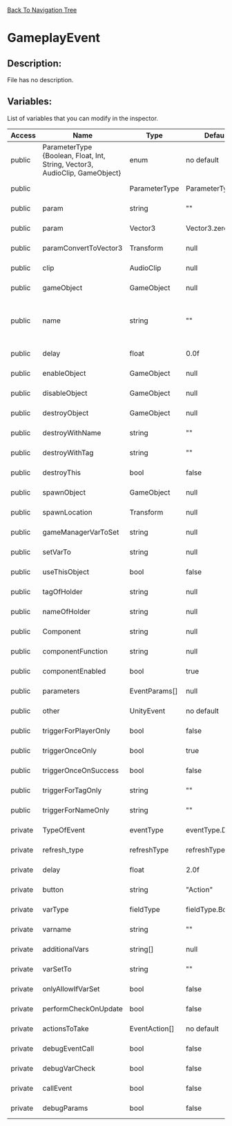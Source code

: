 [Back To Navigation Tree](https://wesleywh.github.io/GameDevRepo/docs/navigation.html)
# GameplayEvent

## Description:
File has no description.

## Variables:
List of variables that you can modify in the inspector.

|Access|Name|Type|Default Value|Description|
|---|---|---|---|---|
|public|ParameterType {Boolean, Float, Int, String, Vector3, AudioClip, GameObject}|enum|no default|No description.|
|public||ParameterType|ParameterType.Boolean|No description.|
|public|param|string|""|No description.|
|public|param|Vector3|Vector3.zero|No description.|
|public|paramConvertToVector3|Transform|null|No description.|
|public|clip|AudioClip|null|No description.|
|public|gameObject|GameObject|null|No description.|
|public|name|string|""|not this is only for referencing in the inspector|
|public|delay|float|0.0f|No description.|
|public|enableObject|GameObject|null|No description.|
|public|disableObject|GameObject|null|No description.|
|public|destroyObject|GameObject|null|No description.|
|public|destroyWithName|string|""|No description.|
|public|destroyWithTag|string|""|No description.|
|public|destroyThis|bool|false|No description.|
|public|spawnObject|GameObject|null|No description.|
|public|spawnLocation|Transform|null|No description.|
|public|gameManagerVarToSet|string|null|No description.|
|public|setVarTo|string|null|No description.|
|public|useThisObject|bool|false|No description.|
|public|tagOfHolder|string|null|No description.|
|public|nameOfHolder|string|null|No description.|
|public|Component|string|null|No description.|
|public|componentFunction|string|null|No description.|
|public|componentEnabled|bool|true|No description.|
|public|parameters|EventParams[]|null|No description.|
|public|other|UnityEvent|no default|No description.|
|public|triggerForPlayerOnly|bool|false|No description.|
|public|triggerOnceOnly|bool|true|No description.|
|public|triggerOnceOnSuccess|bool|false|No description.|
|public|triggerForTagOnly|string|""|No description.|
|public|triggerForNameOnly|string|""|No description.|
|private|TypeOfEvent|eventType|eventType.Delayed|No description.|
|private|refresh_type|refreshType|refreshType.FixedUpdate|No description.|
|private|delay|float|2.0f|No description.|
|private|button|string|"Action"|No description.|
|private|varType|fieldType|fieldType.Boolean|No description.|
|private|varname|string|""|No description.|
|private|additionalVars|string[]|null|No description.|
|private|varSetTo|string|""|No description.|
|private|onlyAllowIfVarSet|bool|false|No description.|
|private|performCheckOnUpdate|bool|false|No description.|
|private|actionsToTake|EventAction[]|no default|No description.|
|private|debugEventCall|bool|false|No description.|
|private|debugVarCheck|bool|false|No description.|
|private|callEvent|bool|false|No description.|
|private|debugParams|bool|false|No description.|
